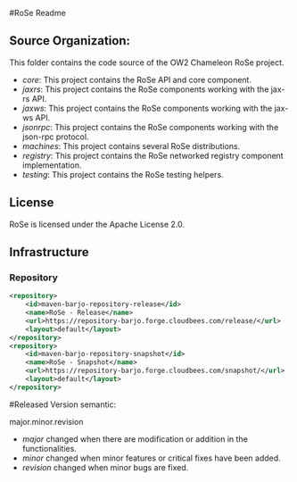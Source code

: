 #RoSe Readme 


## Source Organization: 

This folder contains the code source of the OW2 Chameleon RoSe project.

  - _core_: This project contains the RoSe API and core component.  
  - _jaxrs_: This project contains the RoSe components working with the jax-rs API.
  - _jaxws_: This project contains the RoSe components working with the jax-ws API.
  - _jsonrpc_: This project contains the RoSe components working with the json-rpc protocol.
  - _machines_: This project contains several RoSe distributions. 
  - _registry_: This project contains the RoSe networked registry component implementation.
  - _testing_: This project contains the RoSe testing helpers.  

## License

RoSe is licensed under the Apache License 2.0.


## Infrastructure

### Repository 
		
```xml
<repository>
	<id>maven-barjo-repository-release</id>
	<name>RoSe - Release</name>
	<url>https://repository-barjo.forge.cloudbees.com/release/</url>
	<layout>default</layout>
</repository>
<repository>
	<id>maven-barjo-repository-snapshot</id>
	<name>RoSe - Snapshot</name>
	<url>https://repository-barjo.forge.cloudbees.com/snapshot/</url>
	<layout>default</layout>
</repository>
```

#Released Version semantic: 

 major.minor.revision 

 * _major_ changed when there are modification or addition in the functionalities. 
 * _minor_ changed when minor features or critical fixes have been added.
 * _revision_ changed when minor bugs are fixed.



